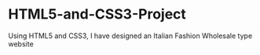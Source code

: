 # HTML5-and-CSS3-Project
 Using HTML5 and CSS3, I have designed an Italian Fashion Wholesale type website
